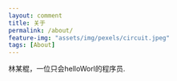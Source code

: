 ```yaml
---
layout: comment
title: 关于
permalink: /about/
feature-img: "assets/img/pexels/circuit.jpeg"
tags: [About]
---
```


林某棍，一位只会helloWorl的程序员.
 
